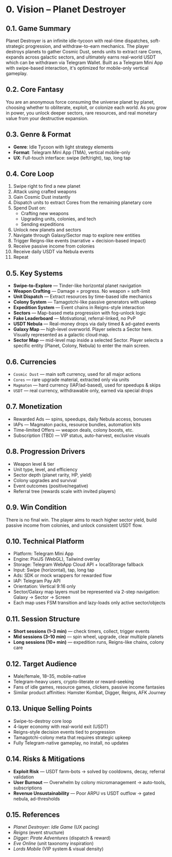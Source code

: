 # 0. Vision – Planet Destroyer

## 0.1. Game Summary
Planet Destroyer is an infinite idle-tycoon with real-time dispatches, soft-strategic progression, and withdraw-to-earn mechanics. The player destroys planets to gather Cosmic Dust, sends units to extract rare Cores, expands across galactic sectors, and ultimately earns real-world USDT which can be withdrawn via Telegram Wallet. Built as a Telegram Mini App with swipe-based interaction, it's optimized for mobile-only vertical gameplay.

## 0.2. Core Fantasy
You are an anonymous force consuming the universe planet by planet, choosing whether to obliterate, exploit, or colonize each world. As you grow in power, you unlock deeper sectors, rare resources, and real monetary value from your destructive expansion.

## 0.3. Genre & Format
- **Genre**: Idle Tycoon with light strategy elements  
- **Format**: Telegram Mini App (TMA), vertical mobile-only  
- **UX**: Full-touch interface: swipe (left/right), tap, long tap  

## 0.4. Core Loop
1. Swipe right to find a new planet  
2. Attack using crafted weapons  
3. Gain Cosmic Dust instantly  
4. Dispatch units to extract Cores from the remaining planetary core  
5. Spend Dust on:  
   - Crafting new weapons  
   - Upgrading units, colonies, and tech  
   - Sending expeditions  
6. Unlock new planets and sectors
7. Navigate through Galaxy/Sector map to explore new entities  
8. Trigger Reigns-like events (narrative + decision-based impact)  
9. Receive passive income from colonies  
10. Receive daily USDT via Nebula events  
11. Repeat  

## 0.5. Key Systems
- **Swipe-to-Explore** — Tinder-like horizontal planet navigation  
- **Weapon Crafting** — Damage = progress. No weapon = soft-limit  
- **Unit Dispatch** — Extract resources by time-based idle mechanics  
- **Colony System** — Tamagotchi-like passive generators with upkeep  
- **Expedition System** — Event chains in Reigns-style interaction  
- **Sectors** — Map-based meta progression with fog-unlock logic  
- **Fake Leaderboard** — Motivational, referral-linked, no PvP  
- **USDT Nebula** — Real-money drops via daily timed & ad-gated events
- **Galaxy Map** — high-level overworld. Player selects a Sector here. Visually represented as a galactic cloud map.
- **Sector Map** — mid-level map inside a selected Sector. Player selects a specific entity (Planet, Colony, Nebula) to enter the main screen.

## 0.6. Currencies
- `Cosmic Dust` — main soft currency, used for all major actions  
- `Cores` — rare upgrade material, extracted only via units  
- `Magmaton` — hard currency (IAP/ad-based), used for speedups & skips  
- `USDT` — real currency, withdrawable only, earned via special drops  

## 0.7. Monetization
- Rewarded Ads — spins, speedups, daily Nebula access, bonuses  
- IAPs — Magmaton packs, resource bundles, automation kits  
- Time-limited Offers — weapon deals, colony boosts, etc.  
- Subscription (TBD) — VIP status, auto-harvest, exclusive visuals  

## 0.8. Progression Drivers
- Weapon level & tier  
- Unit type, level, and efficiency  
- Sector depth (planet rarity, HP, yield)  
- Colony upgrades and survival  
- Event outcomes (positive/negative)  
- Referral tree (rewards scale with invited players)  

## 0.9. Win Condition
There is no final win. The player aims to reach higher sector yield, build passive income from colonies, and unlock consistent USDT flow.

## 0.10. Technical Platform
- Platform: Telegram Mini App  
- Engine: PixiJS (WebGL), Tailwind overlay  
- Storage: Telegram WebApp Cloud API + localStorage fallback  
- Input: Swipe (horizontal), tap, long tap  
- Ads: SDK or mock wrappers for rewarded flow  
- IAP: Telegram Pay API  
- Orientation: Vertical 9:16 only
- Sector/Galaxy map layers must be represented via 2-step navigation: Galaxy → Sector → Screen
- Each map uses FSM transition and lazy-loads only active sector/objects  

## 0.11. Session Structure
- **Short sessions (1–3 min)** — check timers, collect, trigger events  
- **Mid sessions (3–10 min)** — spin wheel, upgrade, clear multiple planets  
- **Long sessions (10+ min)** — expedition runs, Reigns-like chains, colony care  

## 0.12. Target Audience
- Male/female, 18–35, mobile-native  
- Telegram-heavy users, crypto-literate or reward-seeking  
- Fans of idle games, resource games, clickers, passive income fantasies  
- Similar product affinities: Hamster Kombat, Digger, Reigns, AFK Journey  

## 0.13. Unique Selling Points
- Swipe-to-destroy core loop  
- 4-layer economy with real-world exit (USDT)  
- Reigns-style decision events tied to progression  
- Tamagotchi-colony meta that requires strategic upkeep  
- Fully Telegram-native gameplay, no install, no updates  

## 0.14. Risks & Mitigations
- **Exploit Risk** — USDT farm-bots → solved by cooldowns, decay, referral validation  
- **User Burnout** — Overwhelm by colony micromanagement → auto-tools, subscriptions  
- **Revenue Unsustainability** — Poor ARPU vs USDT outflow → gated nebula, ad-thresholds  

## 0.15. References
- *Planet Destroyer: Idle Game* (UX pacing)  
- *Reigns* (event structure)  
- *Digger: Pirate Adventures* (dispatch & reward)  
- *Eve Online* (unit taxonomy inspiration)  
- *Lords Mobile* (VIP system & visual density)  
